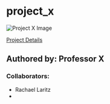 # project_x

![Project X Image](https://upload.wikimedia.org/wikipedia/en/7/75/ProjectXposter.jpg)

[Project Details](https://en.wikipedia.org/wiki/Project_X_(2012_film))

## Authored by: Professor X ##

### Collaborators:

- Rachael Laritz
-
